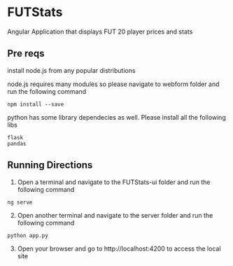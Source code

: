 # FUTStats
Angular Application that displays FUT 20 player prices and stats

## Pre reqs

install node\.js from any popular distributions 

node.js requires many modules so please navigate to webform folder and run the following command

```
npm install --save
```

python has some library dependecies as well. Please install all the following libs
```
flask
pandas
```
## Running Directions
1. Open a terminal and navigate to the FUTStats-ui folder and run the following command

```
ng serve
```

2. Open another terminal and navigate to the server folder and run the following command

```
python app.py
```

3. Open your browser and go to http://localhost:4200 to access the local site